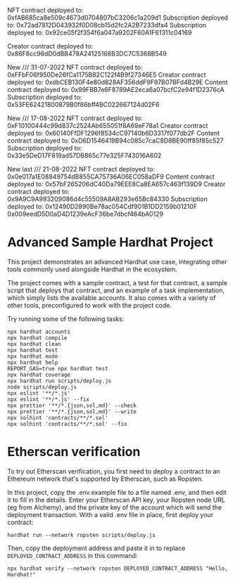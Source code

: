 NFT contract deployed to: 0xfAB685ca8e509c4673d0704807bC3206c1a209d1
Subscription deployed to: 0x72ad7812D043932f0D08cb15d2fc2A2B7233dfa4
Subscription deployed to: 0x92ce05f2f354f6a047a9202F60A1F61311c04169

Creator contract deployed to: 0x86F8cc96dD0dBB478A24125168B3DC7C5368B549

New /// 31-07-2022
NFT contract deployed to: 0xFFbF06f950De26fCa1175B82C122f4B9f27346E5
Creator contract deployed to: 0xdbCEB130F4e80d828AF356ddF9F97B07BFd4B29E
Content contract deployed to: 0x99FBB7e6F8789AE2eca6a07bcfC2e94f1D2376cA
Subscription deployed to: 0x53FE62421800879B0f86bff4BC022667124d02F6

New /// 17-08-2022
NFT contract deployed to: 0xF10100444c99d837c2524Ab655051f8A69eF78a1
Creator contract deployed to: 0x60140FfDF1296f8534cC97140b6D3317f077db2F
Content contract deployed to: 0xD6D1546419B94c085c7caC8D8BE90ff85f85c527
Subscription deployed to: 0x33e5DeD17F819ad57DB865c77e325F743016A602

New last /// 21-08-2022
NFT contract deployed to: 0x0e017a1E08849754dB855CA75736A06EC058aDF9
Content contract deployed to: 0x57bF265206dC40Da79EEE8Ca8EA657c463f139D9
Creator contract deployed to: 0x9A9C9A993209086d4c55509A8AB293e65Bc84330
Subscription deployed to: 0x12490D2890Be78ac054Cdf901B1DD2159b01210F
0x009eedD5D0aD4D1239eAcF36be7dbcf464bA0129
# Advanced Sample Hardhat Project

This project demonstrates an advanced Hardhat use case, integrating other tools commonly used alongside Hardhat in the ecosystem.

The project comes with a sample contract, a test for that contract, a sample script that deploys that contract, and an example of a task implementation, which simply lists the available accounts. It also comes with a variety of other tools, preconfigured to work with the project code.

Try running some of the following tasks:

```shell
npx hardhat accounts
npx hardhat compile
npx hardhat clean
npx hardhat test
npx hardhat node
npx hardhat help
REPORT_GAS=true npx hardhat test
npx hardhat coverage
npx hardhat run scripts/deploy.js
node scripts/deploy.js
npx eslint '**/*.js'
npx eslint '**/*.js' --fix
npx prettier '**/*.{json,sol,md}' --check
npx prettier '**/*.{json,sol,md}' --write
npx solhint 'contracts/**/*.sol'
npx solhint 'contracts/**/*.sol' --fix
```

# Etherscan verification

To try out Etherscan verification, you first need to deploy a contract to an Ethereum network that's supported by Etherscan, such as Ropsten.

In this project, copy the .env.example file to a file named .env, and then edit it to fill in the details. Enter your Etherscan API key, your Ropsten node URL (eg from Alchemy), and the private key of the account which will send the deployment transaction. With a valid .env file in place, first deploy your contract:

```shell
hardhat run --network ropsten scripts/deploy.js
```

Then, copy the deployment address and paste it in to replace `DEPLOYED_CONTRACT_ADDRESS` in this command:

```shell
npx hardhat verify --network ropsten DEPLOYED_CONTRACT_ADDRESS "Hello, Hardhat!"
```
